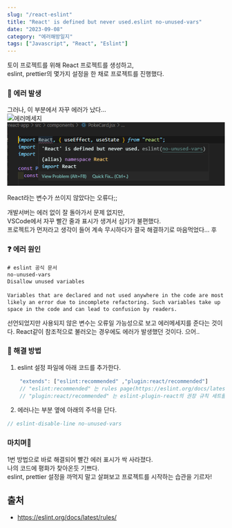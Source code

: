 ```yaml
---
slug: "/react-eslint"
title: "React' is defined but never used.eslint no-unused-vars"
date: "2023-09-08"
category: "에러해방일지"
tags: ["Javascript", "React", "Eslint"]
---
```


토이 프로젝트를 위해 React 프로젝트를 생성하고,  
eslint, prettier의 몇가지 설정을 한 채로 프로젝트를 진행했다.

### 🚨 에러 발생

그러나, 이 부분에서 자꾸 에러가 났다...  
![에러메세지]("../images/react1.png")
<img src="../images/react1.png" alt="에러메세지"/>

React라는 변수가 쓰이지 않았다는 오류다;;

개발서버는 에러 없이 잘 돌아가서 문제 없지만,  
VSCode에서 자꾸 빨간 줄과 표시가 생겨서 심기가 불편했다.  
프로젝트가 먼저라고 생각이 들어 계속 무시하다가 결국 해결하기로 마음먹었다... 후

### ❓ 에러 원인

    # eslint 공식 문서
    no-unused-vars
    Disallow unused variables

    Variables that are declared and not used anywhere in the code are most likely an error due to incomplete refactoring. Such variables take up space in the code and can lead to confusion by readers.

선언되었지만 사용되지 않은 변수는 오류일 가능성으로 보고 에러메세지를 준다는 것이다.
React같이 참조적으로 불러오는 경우에도 에러가 발생했던 것이다. 으어..

### 💊 해결 방법

1. eslint 설정 파일에 아래 코드를 추가한다.

```javascript
    "extends": ["eslint:recommended" ,"plugin:react/recommended"]
    // "eslint:recommended" 는 rules page(https://eslint.org/docs/latest/rules/)에 있는 체크표시된 모든 규칙들을 활성화
    // "plugin:react/recommended" 는 eslint-plugin-react의 권장 규칙 세트를 활성화
```

2. 에러나는 부분 옆에 아래의 주석을 단다.

```javascript
// eslint-disable-line no-unused-vars
```

### 마치며🎉

1번 방법으로 바로 해결되어 빨간 에러 표시가 싹 사라졌다.  
나의 코드에 평화가 찾아온듯 기쁘다.  
eslint, prettier 설정을 까먹지 말고 살펴보고 프로젝트를 시작하는 습관을 기르자!

## 출처

-   https://eslint.org/docs/latest/rules/
